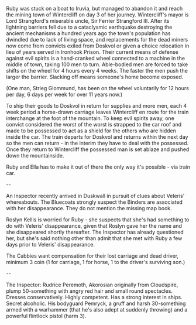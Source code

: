 <!-- TITLE: Notes -->
<!-- SUBTITLE: Random ideas and leads -->

Ruby was stuck on a boat to Iruvia, but managed to abandon it and reach the mining town of Wintercliff on day 3 of her journey. Wintercliff's mayor is Lord Strangford's miserable uncle, Sir Ferrier Strangford III. After its lightning barriers fell due to a cataclysmic earthquake destroying the ancient mechanisms a hundred years ago the town's population has dwindled due to lack of living space, and replacements for the dead miners now come from convicts exiled from Doskvol or given a choice relocation in lieu of years served in Ironhook Prison. Their current means of defense against evil spirits is a hand-cranked wheel connected to a machine in the middle of town, taking 100 men to turn. Able-bodied men are forced to take shifts on the wheel for 4 hours every 4 weeks. The faster the men push the larger the barrier. Slacking off means someone's home become exposed.

(One man, Strieg Glommund, has been on the wheel voluntarily for 12 hours per day, 6 days per week for over 11 years now.)

To ship their goods to Doskvol in return for supplies and more men, each 4 week period a horse-drawn carriage leaves Wintercliff en route for the train interchange at the foot of the mountain. To keep evil spirits away, one convict considered the worst of the worst is strapped to the car roof and made to be possessed to act as a shield for the others who are hidden inside the car. The train departs for Doskvol and returns within the next day so the men can return - in the interim they have to deal with the possessed. Once they return to Wintercliff the possessed man is set ablaze and pushed down the mountainside.

Ruby and Ella has to make it out of there the only way it's possible - via train car.

--

An Inspector recently arrived in Duskwall in pursuit of clues about Veleris' whereabouts. The Bluecoats strongly suspect the Binders are associated with her disappearance. They do not mention the missing map book.

Roslyn Kellis is worried for Ruby - she suspects that she's had something to do with Veleris' disappearance, given that Roslyn gave her the name and she disappeared shortly thereafter. The Inspector has already questioned her, but she's said nothing other than admit that she met with Ruby a few days prior to Veleris' disappearance. 

The Cabbies want compensation for their lost carriage and dead driver, minimum 3 coin (1 for carriage, 1 for horse, 1 to the driver's surviving son.)

--

The Inspector:
Rudrice Peremoth, Akorosian originally from Cloudspire, plump 50-something with angry red hair and small round spectacles. Dresses conservatively. Highly competent. Has a strong interest in ships. Secret alcoholic.
His bodyguard Pemryck, a gruff and harsh 30-something armed with a warhammer (that he's also adept at suddenly throwing) and a powerful flintlock pistol (harm 3).


